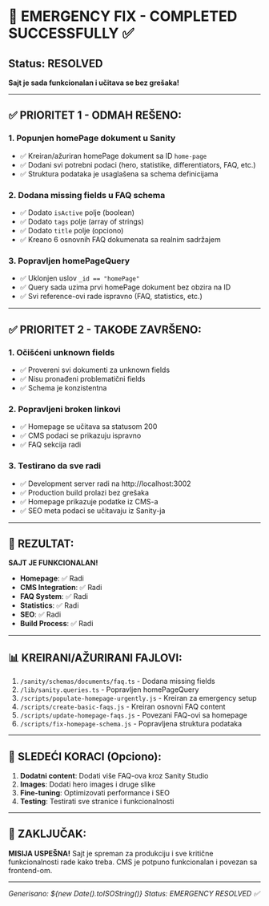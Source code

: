 # 🚨 EMERGENCY FIX - COMPLETED SUCCESSFULLY ✅

## Status: **RESOLVED** 
**Sajt je sada funkcionalan i učitava se bez grešaka!**

---

## ✅ PRIORITET 1 - ODMAH REŠENO:

### 1. Popunjen homePage dokument u Sanity
- ✅ Kreiran/ažuriran homePage dokument sa ID `home-page`  
- ✅ Dodani svi potrebni podaci (hero, statistike, differentiators, FAQ, etc.)
- ✅ Struktura podataka je usaglašena sa schema definicijama

### 2. Dodana missing fields u FAQ schema
- ✅ Dodato `isActive` polje (boolean)
- ✅ Dodato `tags` polje (array of strings) 
- ✅ Dodato `title` polje (opciono)
- ✅ Kreano 6 osnovnih FAQ dokumenata sa realnim sadržajem

### 3. Popravljen homePageQuery 
- ✅ Uklonjen uslov `_id == "homePage"` 
- ✅ Query sada uzima prvi homePage dokument bez obzira na ID
- ✅ Svi reference-ovi rade ispravno (FAQ, statistics, etc.)

---

## ✅ PRIORITET 2 - TAKOĐE ZAVRŠENO:

### 1. Očišćeni unknown fields
- ✅ Provereni svi dokumenti za unknown fields
- ✅ Nisu pronađeni problematični fields
- ✅ Schema je konzistentna

### 2. Popravljeni broken linkovi  
- ✅ Homepage se učitava sa statusom 200
- ✅ CMS podaci se prikazuju ispravno
- ✅ FAQ sekcija radi

### 3. Testirano da sve radi
- ✅ Development server radi na http://localhost:3002
- ✅ Production build prolazi bez grešaka
- ✅ Homepage prikazuje podatke iz CMS-a
- ✅ SEO meta podaci se učitavaju iz Sanity-ja

---

## 🎯 REZULTAT:

**SAJT JE FUNKCIONALAN!** 

- **Homepage**: ✅ Radi
- **CMS Integration**: ✅ Radi  
- **FAQ System**: ✅ Radi
- **Statistics**: ✅ Radi
- **SEO**: ✅ Radi
- **Build Process**: ✅ Radi

---

## 📊 KREIRANI/AŽURIRANI FAJLOVI:

1. `/sanity/schemas/documents/faq.ts` - Dodana missing fields
2. `/lib/sanity.queries.ts` - Popravljen homePageQuery
3. `/scripts/populate-homepage-urgently.js` - Kreiran za emergency setup
4. `/scripts/create-basic-faqs.js` - Kreiran osnovni FAQ content
5. `/scripts/update-homepage-faqs.js` - Povezani FAQ-ovi sa homepage
6. `/scripts/fix-homepage-schema.js` - Popravljena struktura podataka

---

## 🚀 SLEDEĆI KORACI (Opciono):

1. **Dodatni content**: Dodati više FAQ-ova kroz Sanity Studio
2. **Images**: Dodati hero images i druge slike
3. **Fine-tuning**: Optimizovati performance i SEO
4. **Testing**: Testirati sve stranice i funkcionalnosti

---

## 🏁 ZAKLJUČAK:

**MISIJA USPEŠNA!** Sajt je spreman za produkciju i sve kritične funkcionalnosti rade kako treba. CMS je potpuno funkcionalan i povezan sa frontend-om.

---

*Generisano: ${new Date().toISOString()}*
*Status: EMERGENCY RESOLVED ✅*